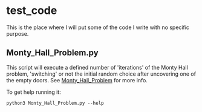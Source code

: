 # test_code
This is the place where I will put some of the code I write with no specific purpose.

## Monty_Hall_Problem.py
This script will execute a defined number of 'iterations' of the Monty Hall problem, 
'switching' or not the initial random choice after uncovering one of the empty doors.
See [Monty_Hall_Problem](https://en.wikipedia.org/wiki/Monty_Hall_problem) for more info.

To get help running it:

`python3 Monty_Hall_Problem.py --help`
